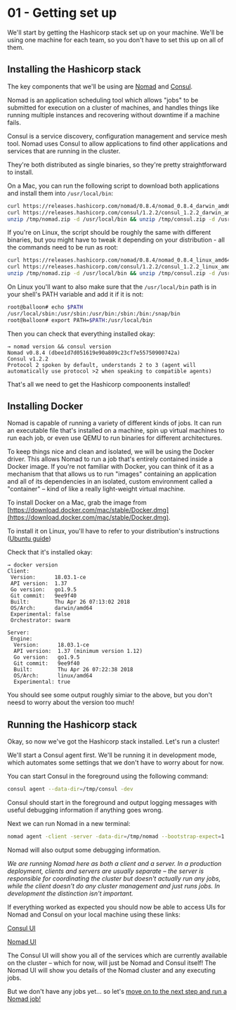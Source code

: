 # 01 - Getting set up

We'll start by getting the Hashicorp stack set up on your machine. We'll be using one machine for each team, so you don't have to set this up on all of them.

## Installing the Hashicorp stack

The key components that we'll be using are [Nomad](https://nomadproject.io) and [Consul](https://consul.io).

Nomad is an application scheduling tool which allows "jobs" to be submitted for execution on a cluster of machines, and handles things like running multiple instances and recovering without downtime if a machine fails.

Consul is a service discovery, configuration management and service mesh tool. Nomad uses Consul to allow applications to find other applications and services that are running in the cluster.

They're both distributed as single binaries, so they're pretty straightforward to install.

On a Mac, you can run the following script to download both applications and install them into `/usr/local/bin`:

```bash 
curl https://releases.hashicorp.com/nomad/0.8.4/nomad_0.8.4_darwin_amd64.zip -o /tmp/nomad.zip && 
curl https://releases.hashicorp.com/consul/1.2.2/consul_1.2.2_darwin_amd64.zip -o /tmp/consul.zip &&
unzip /tmp/nomad.zip -d /usr/local/bin && unzip /tmp/consul.zip -d /usr/local/bin
```

If you're on Linux, the script should be roughly the same with different binaries, but you might have to tweak it depending on your distribution - all the commands need to be run as root:

```bash
curl https://releases.hashicorp.com/nomad/0.8.4/nomad_0.8.4_linux_amd64.zip -o /tmp/nomad.zip && 
curl https://releases.hashicorp.com/consul/1.2.2/consul_1.2.2_linux_amd64.zip -o /tmp/consul.zip &&
unzip /tmp/nomad.zip -d /usr/local/bin && unzip /tmp/consul.zip -d /usr/local/bin
```

On Linux you'll want to also make sure that the `/usr/local/bin` path is in your shell's PATH variable and add it if it is not:
```bash
root@balloon# echo $PATH
/usr/local/sbin:/usr/sbin:/usr/bin:/sbin:/bin:/snap/bin
root@balloon# export PATH=$PATH:/usr/local/bin
```

Then you can check that everything installed okay:

```
→ nomad version && consul version
Nomad v0.8.4 (dbee1d7d051619e90a809c23cf7e55750900742a)
Consul v1.2.2
Protocol 2 spoken by default, understands 2 to 3 (agent will automatically use protocol >2 when speaking to compatible agents)
```

That's all we need to get the Hashicorp compoonents installed!


## Installing Docker

Nomad is capable of running a variety of different kinds of jobs. It can run an executable file that's installed on a machine, spin up virtual machines to run each job, or even use QEMU to run binaries for different architectures.

To keep things nice and clean and isolated, we will be using the Docker driver. This allows Nomad to run a job that's entirely contained inside a Docker image. If you're not familiar with Docker, you can think of it as a mechanism that that allows us to run "images" containing an application and all of its dependencies in an isolated, custom environment called a "container" – kind of like a really light-weight virtual machine.

To install Docker on a Mac, grab the image from [https://download.docker.com/mac/stable/Docker.dmg](https://download.docker.com/mac/stable/Docker.dmg).

To install it on Linux, you'll have to refer to your distribution's instructions ([Ubuntu guide](https://docs.docker.com/install/linux/docker-ce/ubuntu/#install-using-the-repository))

Check that it's installed okay:

```
→ docker version
Client:
 Version:      18.03.1-ce
 API version:  1.37
 Go version:   go1.9.5
 Git commit:   9ee9f40
 Built:        Thu Apr 26 07:13:02 2018
 OS/Arch:      darwin/amd64
 Experimental: false
 Orchestrator: swarm

Server:
 Engine:
  Version:      18.03.1-ce
  API version:  1.37 (minimum version 1.12)
  Go version:   go1.9.5
  Git commit:   9ee9f40
  Built:        Thu Apr 26 07:22:38 2018
  OS/Arch:      linux/amd64
  Experimental: true
```

You should see some output roughly simiar to the above, but you don't neesd to worry about the version too much!


## Running the Hashicorp stack

Okay, so now we've got the Hashicorp stack installed. Let's run a cluster!

We'll start a Consul agent first. We'll be running it in development mode, which automates some settings that we don't have to worry about for now.

You can start Consul in the foreground using the following command:

```bash
consul agent --data-dir=/tmp/consul -dev
```

Consul should start in the foreground and output logging messages with useful debugging information if anything goes wrong.

Next we can run Nomad in a new terminal:

```bash
nomad agent -client -server -data-dir=/tmp/nomad --bootstrap-expect=1
```

Nomad will also output some debugging information.

_We are running Nomad here as both a client and a server. In a production deployment, clients and servers are usually separate – the server is responsible for coordinating the cluster but doesn't actually run any jobs, while the client doesn't do any cluster management and just runs jobs. In development the distinction isn't important._

If everything worked as expected you should now be able to access UIs for Nomad and Consul on your local machine using these links:

[Consul UI](http://localhost:8500/)

[Nomad UI](http://localhost:4646/)

The Consul UI will show you all of the services which are currently available on the cluster – which for now, will just be Nomad and Consul itself! The Nomad UI will show you details of the Nomad cluster and any executing jobs.

But we don't have any jobs yet… so let's [move on to the next step and run a Nomad job!](./02-running-a-job.md)
